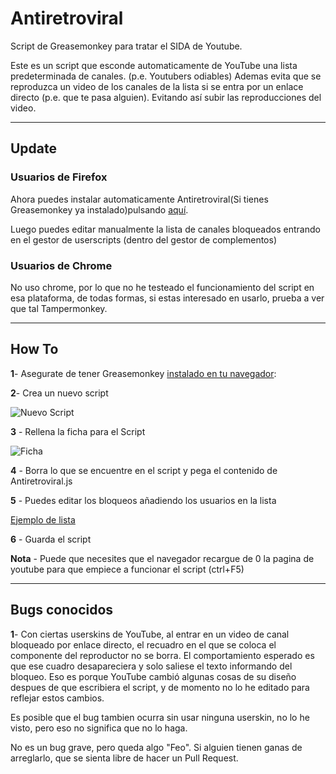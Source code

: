 # Antiretroviral
Script de Greasemonkey para tratar el SIDA de Youtube.

Este es un script que esconde automaticamente de YouTube una lista predeterminada de canales. (p.e. Youtubers odiables)
Ademas evita que se reproduzca un video de los canales de la lista si se entra por un enlace directo (p.e. que te pasa alguien). Evitando así subir las reproducciones del video.
______
## Update

### Usuarios de Firefox
Ahora puedes instalar automaticamente Antiretroviral(Si tienes Greasemonkey ya instalado)pulsando [aquí](https://raw.githubusercontent.com/AinaSG/Antiretroviral/master/Antiretroviral.user.js).

Luego puedes editar manualmente la lista de canales bloqueados entrando en el gestor de userscripts (dentro del gestor de complementos)

### Usuarios de Chrome
No uso chrome, por lo que no he testeado el funcionamiento del script en esa plataforma, de todas formas, si estas interesado en usarlo, prueba a ver que tal Tampermonkey. 
______
## How To

**1**- Asegurate de tener Greasemonkey [instalado en tu navegador](https://addons.mozilla.org/firefox/addon/greasemonkey/):

**2**- Crea un nuevo script

![Nuevo Script](http://i.imgur.com/q6HoSfP.png)

**3** - Rellena la ficha para el Script

![Ficha](http://i.imgur.com/GYaCIPL.png)

**4** - Borra lo que se encuentre en el script y pega el contenido de Antiretroviral.js

**5** - Puedes editar los bloqueos añadiendo los usuarios en la lista

[Ejemplo de lista](http://i.imgur.com/JbK8Wm3.png)

**6** - Guarda el script

**Nota** - Puede que necesites que el navegador recargue de 0 la pagina de youtube para que empiece a funcionar el script (ctrl+F5)
______
## Bugs conocidos

**1**- Con ciertas userskins de YouTube, al entrar en un video de canal bloqueado por enlace directo, el recuadro en el que se coloca el componente del reproductor no se borra. El comportamiento esperado es que ese cuadro desapareciera y solo saliese el texto informando del bloqueo. Eso es porque YouTube cambió algunas cosas de su diseño despues de que escribiera el script, y de momento no lo he editado para reflejar estos cambios.

Es posible que el bug tambien ocurra sin usar ninguna userskin, no lo he visto, pero eso no significa que no lo haga.

No es un bug grave, pero queda algo "Feo". Si alguien tienen ganas de arreglarlo, que se sienta libre de hacer un Pull Request. 
